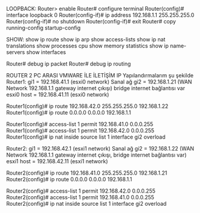 LOOPBACK:
Router> enable
Router# configure terminal
Router(config)# interface loopback 0
Router(config-if)# ip address 192.168.1.1 255.255.255.0
Router(config-if)# no shutdown
Router(config-if)# exit
Router# copy running-config startup-config

SHOW:
show ip route
show ip arp
show access-lists
show ip nat translations
show processes cpu
show memory statistics
show ip name-servers
show interfaces

Router# debug ip packet
Router# debug ip routing




ROUTER 2 PC ARASI VMWARE İLE İLETİŞİM
IP Yapılandırmalarım şu şekilde
Router1: 
gi1 = 192.168.41.1 (esxi0 network) Sanal ağ
gi2 = 192.168.1.21 (WAN Network 192.168.1.1 gateway internet çıkışı) bridge internet bağlantısı var
esxi0 host = 192.168.41.11 (esxi0 network)

Router1(config)# ip route 192.168.42.0 255.255.255.0 192.168.1.22
Router1(config)# ip route 0.0.0.0 0.0.0.0 192.168.1.1

Router1(config)# access-list 1 permit 192.168.41.0 0.0.0.255 
Router1(config)# access-list 1 permit 192.168.42.0 0.0.0.255 
Router1(config)# ip nat inside source list 1 interface gi2 overload


Router2: 
gi1 = 192.168.42.1 (esxi1 network) Sanal ağ
gi2 = 192.168.1.22 (WAN Network 192.168.1.1 gateway internet çıkışı, bridge internet bağlantısı var)
esxi1 host = 192.168.42.11 (esxi1 network)

Router2(config)# ip route 192.168.41.0 255.255.255.0 192.168.1.21
Router2(config)# ip route 0.0.0.0 0.0.0.0 192.168.1.1

Router2(config)# access-list 1 permit 192.168.42.0 0.0.0.255
Router2(config)# access-list 1 permit 192.168.41.0 0.0.0.255
Router2(config)# ip nat inside source list 1 interface gi2 overload

